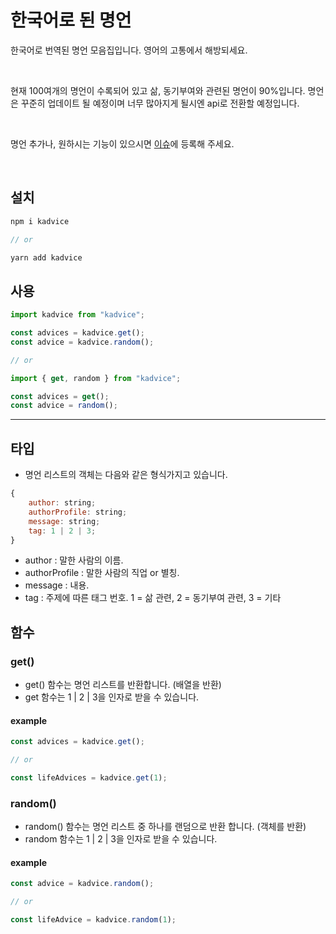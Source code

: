 # 한국어로 된 명언

한국어로 번역된 명언 모음집입니다.
영어의 고통에서 해방되세요.

<br />

현재 100여개의 명언이 수록되어 있고
삶, 동기부여와 관련된 명언이 90%입니다.
명언은 꾸준히 업데이트 될 예정이며
너무 많아지게 될시엔 api로 전환할 예정입니다.

<br />

명언 추가나, 원하시는 기능이 있으시면
[이슈](https://github.com/chkim116/kadvice/issues)에 등록해 주세요.

<br />

## 설치

```js
npm i kadvice

// or

yarn add kadvice
```

## 사용

```js
import kadvice from "kadvice";

const advices = kadvice.get();
const advice = kadvice.random();

// or

import { get, random } from "kadvice";

const advices = get();
const advice = random();
```

---

## 타입

-   명언 리스트의 객체는 다음와 같은 형식가지고 있습니다.

```js
{
    author: string;
    authorProfile: string;
    message: string;
    tag: 1 | 2 | 3;
}
```

-   author : 말한 사람의 이름.
-   authorProfile : 말한 사람의 직업 or 별칭.
-   message : 내용.
-   tag : 주제에 따른 태그 번호. 1 = 삶 관련, 2 = 동기부여 관련, 3 = 기타

## 함수

### get()

-   get() 함수는 명언 리스트를 반환합니다. (배열을 반환)
-   get 함수는 1 | 2 | 3을 인자로 받을 수 있습니다.

#### example

```js
const advices = kadvice.get();

// or

const lifeAdvices = kadvice.get(1);
```

### random()

-   random() 함수는 명언 리스트 중 하나를 랜덤으로 반환 합니다. (객체를 반환)
-   random 함수는 1 | 2 | 3을 인자로 받을 수 있습니다.

#### example

```js
const advice = kadvice.random();

// or

const lifeAdvice = kadvice.random(1);
```
